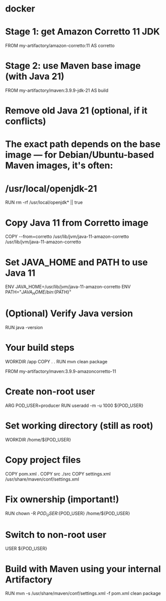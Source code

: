 # docker
# Stage 1: get Amazon Corretto 11 JDK
FROM my-artifactory/amazon-corretto:11 AS corretto

# Stage 2: use Maven base image (with Java 21)
FROM my-artifactory/maven:3.9.9-jdk-21 AS build

# Remove old Java 21 (optional, if it conflicts)
# The exact path depends on the base image — for Debian/Ubuntu-based Maven images, it's often:
# /usr/local/openjdk-21
RUN rm -rf /usr/local/openjdk* || true

# Copy Java 11 from Corretto image
COPY --from=corretto /usr/lib/jvm/java-11-amazon-corretto /usr/lib/jvm/java-11-amazon-corretto

# Set JAVA_HOME and PATH to use Java 11
ENV JAVA_HOME=/usr/lib/jvm/java-11-amazon-corretto
ENV PATH="$JAVA_HOME/bin:${PATH}"

# (Optional) Verify Java version
RUN java -version

# Your build steps
WORKDIR /app
COPY . .
RUN mvn clean package


FROM my-artifactory/maven:3.9.9-amazoncorretto-11

# Create non-root user
ARG POD_USER=producer
RUN useradd -m -u 1000 ${POD_USER}

# Set working directory (still as root)
WORKDIR /home/${POD_USER}

# Copy project files
COPY pom.xml .
COPY src ./src
COPY settings.xml /usr/share/maven/conf/settings.xml

# Fix ownership (important!)
RUN chown -R ${POD_USER}:${POD_USER} /home/${POD_USER}

# Switch to non-root user
USER ${POD_USER}

# Build with Maven using your internal Artifactory
RUN mvn -s /usr/share/maven/conf/settings.xml -f pom.xml clean package
